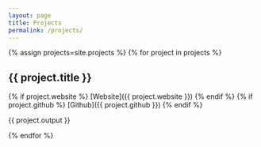 ```yaml
---
layout: page
title: Projects
permalink: /projects/
---
```


{% assign projects=site.projects %}
{% for project in projects %}

## {{ project.title }}

{% if project.website %} [Website]({{ project.website }}) {% endif %} {% if project.github %} [Github]({{ project.github }}) {% endif %}

{{ project.output }}

{% endfor %}
